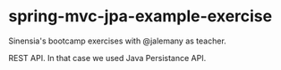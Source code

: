 # spring-mvc-jpa-example-exercise
Sinensia's bootcamp exercises with @jalemany as teacher.

REST API. In that case we used Java Persistance API.
